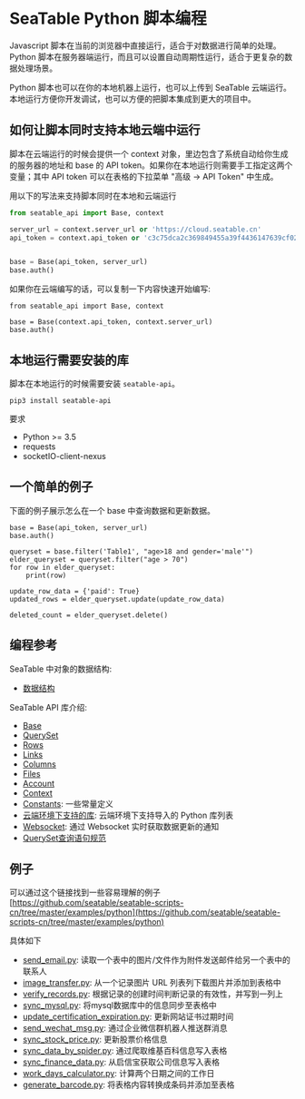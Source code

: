 # SeaTable Python 脚本编程

Javascript 脚本在当前的浏览器中直接运行，适合于对数据进行简单的处理。Python 脚本在服务器端运行，而且可以设置自动周期性运行，适合于更复杂的数据处理场景。

Python 脚本也可以在你的本地机器上运行，也可以上传到 SeaTable 云端运行。本地运行方便你开发调试，也可以方便的把脚本集成到更大的项目中。

## 如何让脚本同时支持本地云端中运行

脚本在云端运行的时候会提供一个 context 对象，里边包含了系统自动给你生成的服务器的地址和 base 的 API token。如果你在本地运行则需要手工指定这两个变量；其中 API token 可以在表格的下拉菜单 "高级 -> API Token" 中生成。

用以下的写法来支持脚本同时在本地和云端运行

```Python
from seatable_api import Base, context

server_url = context.server_url or 'https://cloud.seatable.cn'
api_token = context.api_token or 'c3c75dca2c369849455a39f4436147639cf02b2d'


base = Base(api_token, server_url)
base.auth()
```

如果你在云端编写的话，可以复制一下内容快速开始编写:

```
from seatable_api import Base, context

base = Base(context.api_token, context.server_url)
base.auth()
```


## 本地运行需要安装的库

脚本在本地运行的时候需要安装 `seatable-api`。

```
pip3 install seatable-api
```

要求

* Python >= 3.5
* requests
* socketIO-client-nexus

## 一个简单的例子

下面的例子展示怎么在一个 base 中查询数据和更新数据。

```
base = Base(api_token, server_url)
base.auth()

queryset = base.filter('Table1', "age>18 and gender='male'")
elder_queryset = queryset.filter("age > 70")
for row in elder_queryset:
    print(row)

update_row_data = {'paid': True}
updated_rows = elder_queryset.update(update_row_data)

deleted_count = elder_queryset.delete()
```

## 编程参考

SeaTable 中对象的数据结构:

* [数据结构](../data-structure.md)

SeaTable API 库介绍:

* [Base](base.md)
* [QuerySet](queryset.md)
* [Rows](rows.md)
* [Links](links.md)
* [Columns](columns.md)
* [Files](files.md)
* [Account](account.md)
* [Context](context.md)
* [Constants](constants.md): 一些常量定义
* [云端环境下支持的库](libs.md): 云端环境下支持导入的 Python 库列表
* [Websocket](websocket.md): 通过 Websocket 实时获取数据更新的通知
* [QuerySet查询语句规范](query-sentences.md)


## 例子

可以通过这个链接找到一些容易理解的例子[https://github.com/seatable/seatable-scripts-cn/tree/master/examples/python](https://github.com/seatable/seatable-scripts-cn/tree/master/examples/python)

具体如下

* [send_email.py](https://github.com/seatable/seatable-scripts-cn/tree/master/examples/python/send_email.py): 读取一个表中的图片/文件作为附件发送邮件给另一个表中的联系人
* [image_transfer.py](https://github.com/seatable/seatable-scripts-cn/tree/master/examples/python/image_transfer.py): 从一个记录图片 URL 列表列下载图片并添加到表格中
* [verify_records.py](https://github.com/seatable/seatable-scripts-cn/tree/master/examples/python/verify_records.py): 根据记录的创建时间判断记录的有效性，并写到一列上
* [sync_mysql.py](https://github.com/seatable/seatable-scripts-cn/tree/master/examples/python/sync_mysql.py): 将mysql数据库中的信息同步至表格中
* [update_certification_expiration.py](https://github.com/seatable/seatable-scripts-cn/tree/master/examples/python/update_certification_expiration.py): 更新网站证书过期时间
* [send_wechat_msg.py](https://github.com/seatable/seatable-scripts-cn/tree/master/examples/python/send_wechat_msg.py): 通过企业微信群机器人推送群消息
* [sync_stock_price.py](https://github.com/seatable/seatable-scripts-cn/tree/master/examples/python/sync_stock_price.py): 更新股票价格信息
* [sync_data_by_spider.py](https://github.com/seatable/seatable-scripts-cn/tree/master/examples/python/sync_data_by_spider.py): 通过爬取维基百科信息写入表格
* [sync_finance_data.py](https://github.com/seatable/seatable-scripts-cn/tree/master/examples/python/sync_finance_data.py): 从启信宝获取公司信息写入表格
* [work_days_calculator.py](https://github.com/seatable/seatable-scripts-cn/tree/master/examples/python/work_days_calculator.py): 计算两个日期之间的工作日
* [generate_barcode.py](https://github.com/seatable/seatable-scripts-cn/tree/master/examples/python/generate_barcode.py): 将表格内容转换成条码并添加至表格

